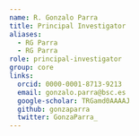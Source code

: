```yaml
---
name: R. Gonzalo Parra
title: Principal Investigator
aliases:
  - RG Parra
  - RG Parra
role: principal-investigator
group: core
links:
  orcid: 0000-0001-8713-9213
  email: gonzalo.parra@bsc.es
  google-scholar: TRGamd0AAAAJ
  github: gonzaparra
  twitter: GonzaParra_
---
```

